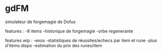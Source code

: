 # gdFM
simulateur de forgemagie de Dofus

features :
-8 items
-historique de forgemagie
-orbe regenerante

features wip : 
-exos
-statistiques de réussites/echecs par item et rune
-plus d'items dispo
-estimation du prix des runes/item
